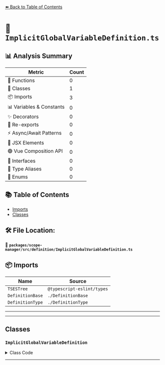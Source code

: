 [⬅️ Back to Table of Contents](../../../../index.md)

# 📄 `ImplicitGlobalVariableDefinition.ts`

## 📊 Analysis Summary

| Metric | Count |
|--------|-------|
| 🔧 Functions | 0 |
| 🧱 Classes | 1 |
| 📦 Imports | 3 |
| 📊 Variables & Constants | 0 |
| ✨ Decorators | 0 |
| 🔄 Re-exports | 0 |
| ⚡ Async/Await Patterns | 0 |
| 💠 JSX Elements | 0 |
| 🟢 Vue Composition API | 0 |
| 📐 Interfaces | 0 |
| 📑 Type Aliases | 0 |
| 🎯 Enums | 0 |

## 📚 Table of Contents

- [Imports](#imports)
- [Classes](#classes)

## 🛠️ File Location:
📂 **`packages/scope-manager/src/definition/ImplicitGlobalVariableDefinition.ts`**

## 📦 Imports

| Name | Source |
|------|--------|
| `TSESTree` | `@typescript-eslint/types` |
| `DefinitionBase` | `./DefinitionBase` |
| `DefinitionType` | `./DefinitionType` |


---


---

## Classes

### `ImplicitGlobalVariableDefinition`

<details><summary>Class Code</summary>

```ts
export class ImplicitGlobalVariableDefinition extends DefinitionBase<
  DefinitionType.ImplicitGlobalVariable,
  TSESTree.Node,
  null,
  TSESTree.BindingName
> {
  public readonly isTypeDefinition = false;
  public readonly isVariableDefinition = true;

  constructor(
    name: TSESTree.BindingName,
    node: ImplicitGlobalVariableDefinition['node'],
  ) {
    super(DefinitionType.ImplicitGlobalVariable, name, node, null);
  }
}
```
</details>


---